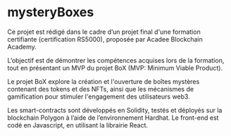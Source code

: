 # mysteryBoxes

Ce projet est rédigé dans le cadre d’un projet final d'une formation certifiante (certification RS5000), proposée par Acadee Blockchain Academy.

L’objectif est de démontrer les compétences acquises lors de la formation, tout en présentant un MVP du projet BoX (MVP: Minimum Viable Product).

Le projet BoX explore la création et l'ouverture de boîtes mystères contenant des tokens et des NFTs, ainsi que les mécanismes de gamification pour stimuler l'engagement des utilisateurs web3. 

Les smart-contracts sont développés en Solidity, testés et déployés sur la blockchain Polygon à l’aide de l’environnement Hardhat. Le front-end est codé en Javascript, en utilisant la librairie React.

